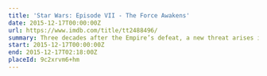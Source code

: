 ```yaml
---
title: 'Star Wars: Episode VII - The Force Awakens'
date: 2015-12-17T00:00:00Z
url: https://www.imdb.com/title/tt2488496/
summary: Three decades after the Empire’s defeat, a new threat arises in the militant First Order. Defected stormtrooper Finn and the scavenger Rey are caught up in the Resistance’s search for the missing Luke Skywalker.
start: 2015-12-17T00:00:00Z
end: 2015-12-17T02:18:00Z
placeId: 9c2xrvm6+hm
---
```

